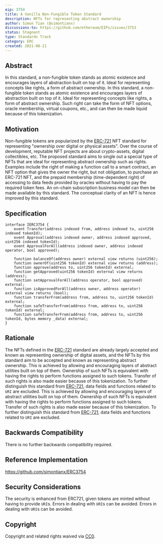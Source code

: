 ```yaml
---
eip: 3754
title: A Vanilla Non-Fungible Token Standard
description: NFTs for representing abstract ownership
author: Simon Tian (@simontianx)
discussions-to: https://github.com/ethereum/EIPs/issues/3753
status: Stagnant
type: Standards Track
category: ERC
created: 2021-08-21
---
```


## Abstract
In this standard, a non-fungible token stands as atomic existence and encourages layers of abstraction built on top of it. Ideal for representing concepts like rights, a form of abstract ownership. In this standard, a non-fungible token stands as atomic existence and encourages layers of abstraction built on top of it. Ideal for representing concepts like rights, a form of abstract ownership. Such right can take the form of NFT options, oracle membership, virtual coupons, etc., and can then be made liquid because of this tokenization.

## Motivation
Non-fungible tokens are popularized by the [ERC-721](./eip-721.md) NFT standard for representing "ownership over digital or physical assets". Over the course of development, reputable NFT projects are about crypto-assets, digital collectibles, etc. The proposed standard aims to single out a special type of NFTs that are ideal for representing abstract ownership such as rights. Examples include the right of making a function call to a smart contract, an NFT option that gives the owner the right, but not obligation, to purchase an ERC-721 NFT, and the prepaid membership (time-dependent right) of accessing to data feeds provided by oracles without having to pay the required token fees. An on-chain subscription business model can then be made available by this standard. The conceptual clarity of an NFT is hence improved by this standard.

## Specification
```
interface IERC3754 {
    event Transfer(address indexed from, address indexed to, uint256 indexed tokenId);
    event Approval(address indexed owner, address indexed approved, uint256 indexed tokenId);
    event ApprovalForAll(address indexed owner, address indexed operator, bool approved);

    function balanceOf(address owner) external view returns (uint256);
    function ownerOf(uint256 tokenId) external view returns (address);
    function approve(address to, uint256 tokenId) external;
    function getApproved(uint256 tokenId) external view returns (address);
    function setApprovalForAll(address operator, bool approved) external;
    function isApprovedForAll(address owner, address operator) external view returns (bool);
    function transferFrom(address from, address to, uint256 tokenId) external;
    function safeTransferFrom(address from, address to, uint256 tokenId) external;
    function safeTransferFrom(address from, address to, uint256 tokenId, bytes memory _data) external;
}
```

## Rationale
The NFTs defined in the [ERC-721](./eip-721.md) standard are already largely accepted and known as representing ownership of digital assets, and the NFTs by this standard aim to be accepted and known as representing abstract ownership. This is achieved by allowing and encouraging layers of abstract utilities built on top of them. Ownership of such NFTs is equivalent with having the rights to perform functions assigned to such tokens. Transfer of such rights is also made easier because of this tokenization. To further distinguish this standard from [ERC-721](./eip-721.md), data fields and functions related to `URI` are excluded. This is achieved by allowing and encouraging layers of abstract utilities built on top of them. Ownership of such NFTs is equivalent with having the rights to perform functions assigned to such tokens. Transfer of such rights is also made easier because of this tokenization. To further distinguish this standard from [ERC-721](./eip-721.md), data fields and functions related to `URI` are excluded.

## Backwards Compatibility
There is no further backwards compatibility required.

## Reference Implementation
https://github.com/simontianx/ERC3754

## Security Considerations
The security is enhanced from ERC721, given tokens are minted without having to provide `URI`s. Errors in dealing with `URI`s can be avoided. Errors in dealing with `URI`s can be avoided.

## Copyright
Copyright and related rights waived via [CC0](../LICENSE.md).
